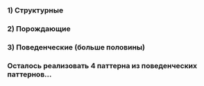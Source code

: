 ### 1) Структурные
### 2) Порождающие 
### 3) Поведенческие (больше половины)
### Осталось реализовать 4 паттерна из поведенческих паттернов...
